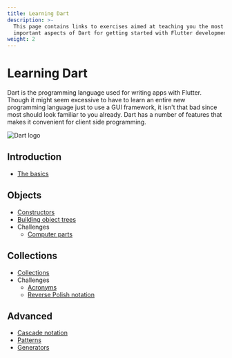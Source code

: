 ```yaml
---
title: Learning Dart
description: >-
  This page contains links to exercises aimed at teaching you the most
  important aspects of Dart for getting started with Flutter development.
weight: 2
---
```


# Learning Dart

Dart is the programming language used for writing apps with Flutter.
Though it might seem excessive to have to learn an entire new programming
language just to use a GUI framework, it isn't that bad since most should look
familiar to you already.
Dart has a number of features that makes it convenient for client side
programming.

![Dart logo](images/lockup_dart_horizontal.svg)

## Introduction

- [The basics](basics)

## Objects

- [Constructors](constructors)
- [Building object trees](object-trees)
- Challenges
  - [Computer parts](parts)

## Collections

- [Collections](collections)
- Challenges
  - [Acronyms](acronym)
  - [Reverse Polish notation](rpn)

## Advanced

- [Cascade notation](cascade)
- [Patterns](patterns)
- [Generators](generators)
